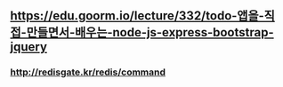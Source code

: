 ## https://edu.goorm.io/lecture/332/todo-앱을-직접-만들면서-배우는-node-js-express-bootstrap-jquery

### http://redisgate.kr/redis/command